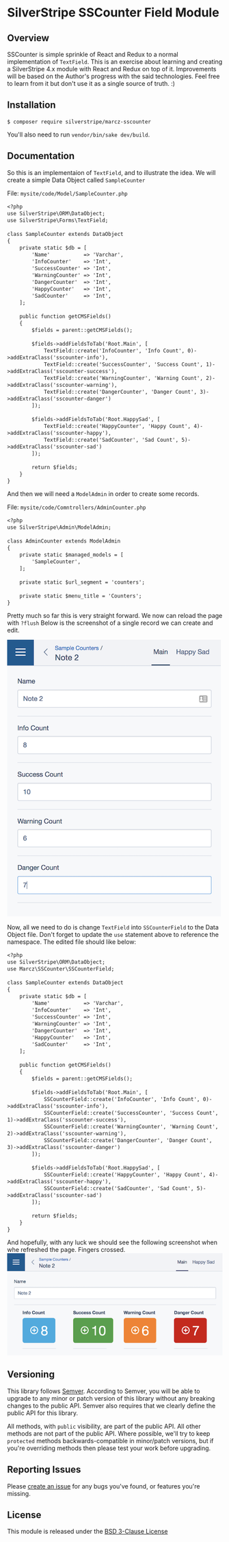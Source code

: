 # SilverStripe SSCounter Field Module

## Overview

SSCounter is simple sprinkle of React and Redux to a normal implementation of `TextField`.
This is an exercise about learning and creating a SilverStripe 4.x module with React and Redux on top of it.
Improvements will be based on the Author's progress with the said technologies.
Feel free to learn from it but don't use it as a single source of truth. :)

## Installation

```
$ composer require silverstripe/marcz-sscounter
```

You'll also need to run `vendor/bin/sake dev/build`.

## Documentation

So this is an implementaion of `TextField`, and to illustrate the idea.
We will create a simple Data Object called `SampleCounter`

File: `mysite/code/Model/SampleCounter.php`

```
<?php
use SilverStripe\ORM\DataObject;
use SilverStripe\Forms\TextField;

class SampleCounter extends DataObject
{
    private static $db = [
        'Name'           => 'Varchar',
        'InfoCounter'    => 'Int',
        'SuccessCounter' => 'Int',
        'WarningCounter' => 'Int',
        'DangerCounter'  => 'Int',
        'HappyCounter'   => 'Int',
        'SadCounter'     => 'Int',
    ];

    public function getCMSFields()
    {
        $fields = parent::getCMSFields();

        $fields->addFieldsToTab('Root.Main', [
            TextField::create('InfoCounter', 'Info Count', 0)->addExtraClass('sscounter-info'),
            TextField::create('SuccessCounter', 'Success Count', 1)->addExtraClass('sscounter-success'),
            TextField::create('WarningCounter', 'Warning Count', 2)->addExtraClass('sscounter-warning'),
            TextField::create('DangerCounter', 'Danger Count', 3)->addExtraClass('sscounter-danger')
        ]);

        $fields->addFieldsToTab('Root.HappySad', [
            TextField::create('HappyCounter', 'Happy Count', 4)->addExtraClass('sscounter-happy'),
            TextField::create('SadCounter', 'Sad Count', 5)->addExtraClass('sscounter-sad')
        ]);

        return $fields;
    }
}
```

And then we will need a `ModelAdmin` in order to create some records.

File: `mysite/code/Comntrollers/AdminCounter.php`

```
<?php
use SilverStripe\Admin\ModelAdmin;

class AdminCounter extends ModelAdmin
{
    private static $managed_models = [
        'SampleCounter',
    ];

    private static $url_segment = 'counters';

    private static $menu_title = 'Counters';
}
```

Pretty much so far this is very straight forward. We now can reload the page with `?flush`
Below is the screenshot of a single record we can create and edit.

![TextField Version](https://raw.githubusercontent.com/marczhermo/silverstripe-sscounter/master/docs/img/TextField_version.png)

Now, all we need to do is change `TextField` into `SSCounterField` to the Data Object file.
Don't forget to update the `use` statement above to reference the namespace.
The edited file should like below:

```
<?php
use SilverStripe\ORM\DataObject;
use Marcz\SSCounter\SSCounterField;

class SampleCounter extends DataObject
{
    private static $db = [
        'Name'           => 'Varchar',
        'InfoCounter'    => 'Int',
        'SuccessCounter' => 'Int',
        'WarningCounter' => 'Int',
        'DangerCounter'  => 'Int',
        'HappyCounter'   => 'Int',
        'SadCounter'     => 'Int',
    ];

    public function getCMSFields()
    {
        $fields = parent::getCMSFields();

        $fields->addFieldsToTab('Root.Main', [
            SSCounterField::create('InfoCounter', 'Info Count', 0)->addExtraClass('sscounter-info'),
            SSCounterField::create('SuccessCounter', 'Success Count', 1)->addExtraClass('sscounter-success'),
            SSCounterField::create('WarningCounter', 'Warning Count', 2)->addExtraClass('sscounter-warning'),
            SSCounterField::create('DangerCounter', 'Danger Count', 3)->addExtraClass('sscounter-danger')
        ]);

        $fields->addFieldsToTab('Root.HappySad', [
            SSCounterField::create('HappyCounter', 'Happy Count', 4)->addExtraClass('sscounter-happy'),
            SSCounterField::create('SadCounter', 'Sad Count', 5)->addExtraClass('sscounter-sad')
        ]);

        return $fields;
    }
}
```

And hopefully, with any luck we should see the following screenshot when whe refreshed the page. Fingers crossed.
![SSCounterField Version](https://raw.githubusercontent.com/marczhermo/silverstripe-sscounter/master/docs/img/SSCounterField_version.png)


## Versioning

This library follows [Semver](http://semver.org). According to Semver,
you will be able to upgrade to any minor or patch version of this library
without any breaking changes to the public API. Semver also requires that
we clearly define the public API for this library.

All methods, with `public` visibility, are part of the public API. All
other methods are not part of the public API. Where possible, we'll try
to keep `protected` methods backwards-compatible in minor/patch versions,
but if you're overriding methods then please test your work before upgrading.

## Reporting Issues

Please [create an issue](https://github.com/marczhermo/silverstripe-sscounter/issues)
for any bugs you've found, or features you're missing.

## License

This module is released under the [BSD 3-Clause License](LICENSE)
